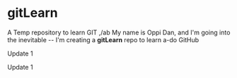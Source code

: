# gitLearn
A Temp repository to learn GIT
,/ab
My name is Oppi Dan, and I'm going into the inevitable -- I'm creating a <b>gitLearn</b> repo to learn a-do GitHub

Update 1

Update 1
